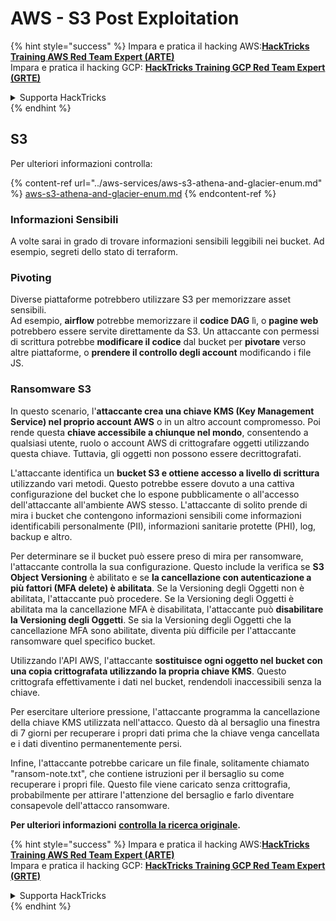 # AWS - S3 Post Exploitation

{% hint style="success" %}
Impara e pratica il hacking AWS:<img src="../../../.gitbook/assets/image (1) (1) (1) (1).png" alt="" data-size="line">[**HackTricks Training AWS Red Team Expert (ARTE)**](https://training.hacktricks.xyz/courses/arte)<img src="../../../.gitbook/assets/image (1) (1) (1) (1).png" alt="" data-size="line">\
Impara e pratica il hacking GCP: <img src="../../../.gitbook/assets/image (2) (1).png" alt="" data-size="line">[**HackTricks Training GCP Red Team Expert (GRTE)**<img src="../../../.gitbook/assets/image (2) (1).png" alt="" data-size="line">](https://training.hacktricks.xyz/courses/grte)

<details>

<summary>Supporta HackTricks</summary>

* Controlla i [**piani di abbonamento**](https://github.com/sponsors/carlospolop)!
* **Unisciti al** 💬 [**gruppo Discord**](https://discord.gg/hRep4RUj7f) o al [**gruppo telegram**](https://t.me/peass) o **seguici** su **Twitter** 🐦 [**@hacktricks\_live**](https://twitter.com/hacktricks_live)**.**
* **Condividi trucchi di hacking inviando PR ai** [**HackTricks**](https://github.com/carlospolop/hacktricks) e [**HackTricks Cloud**](https://github.com/carlospolop/hacktricks-cloud) repos su github.

</details>
{% endhint %}

## S3

Per ulteriori informazioni controlla:

{% content-ref url="../aws-services/aws-s3-athena-and-glacier-enum.md" %}
[aws-s3-athena-and-glacier-enum.md](../aws-services/aws-s3-athena-and-glacier-enum.md)
{% endcontent-ref %}

### Informazioni Sensibili

A volte sarai in grado di trovare informazioni sensibili leggibili nei bucket. Ad esempio, segreti dello stato di terraform.

### Pivoting

Diverse piattaforme potrebbero utilizzare S3 per memorizzare asset sensibili.\
Ad esempio, **airflow** potrebbe memorizzare il **codice DAG** lì, o **pagine web** potrebbero essere servite direttamente da S3. Un attaccante con permessi di scrittura potrebbe **modificare il codice** dal bucket per **pivotare** verso altre piattaforme, o **prendere il controllo degli account** modificando i file JS.

### Ransomware S3

In questo scenario, l'**attaccante crea una chiave KMS (Key Management Service) nel proprio account AWS** o in un altro account compromesso. Poi rende questa **chiave accessibile a chiunque nel mondo**, consentendo a qualsiasi utente, ruolo o account AWS di crittografare oggetti utilizzando questa chiave. Tuttavia, gli oggetti non possono essere decrittografati.

L'attaccante identifica un **bucket S3 e ottiene accesso a livello di scrittura** utilizzando vari metodi. Questo potrebbe essere dovuto a una cattiva configurazione del bucket che lo espone pubblicamente o all'accesso dell'attaccante all'ambiente AWS stesso. L'attaccante di solito prende di mira i bucket che contengono informazioni sensibili come informazioni identificabili personalmente (PII), informazioni sanitarie protette (PHI), log, backup e altro.

Per determinare se il bucket può essere preso di mira per ransomware, l'attaccante controlla la sua configurazione. Questo include la verifica se **S3 Object Versioning** è abilitato e se **la cancellazione con autenticazione a più fattori (MFA delete) è abilitata**. Se la Versioning degli Oggetti non è abilitata, l'attaccante può procedere. Se la Versioning degli Oggetti è abilitata ma la cancellazione MFA è disabilitata, l'attaccante può **disabilitare la Versioning degli Oggetti**. Se sia la Versioning degli Oggetti che la cancellazione MFA sono abilitate, diventa più difficile per l'attaccante ransomware quel specifico bucket.

Utilizzando l'API AWS, l'attaccante **sostituisce ogni oggetto nel bucket con una copia crittografata utilizzando la propria chiave KMS**. Questo crittografa effettivamente i dati nel bucket, rendendoli inaccessibili senza la chiave.

Per esercitare ulteriore pressione, l'attaccante programma la cancellazione della chiave KMS utilizzata nell'attacco. Questo dà al bersaglio una finestra di 7 giorni per recuperare i propri dati prima che la chiave venga cancellata e i dati diventino permanentemente persi.

Infine, l'attaccante potrebbe caricare un file finale, solitamente chiamato "ransom-note.txt", che contiene istruzioni per il bersaglio su come recuperare i propri file. Questo file viene caricato senza crittografia, probabilmente per attirare l'attenzione del bersaglio e farlo diventare consapevole dell'attacco ransomware.

**Per ulteriori informazioni** [**controlla la ricerca originale**](https://rhinosecuritylabs.com/aws/s3-ransomware-part-1-attack-vector/)**.**

{% hint style="success" %}
Impara e pratica il hacking AWS:<img src="../../../.gitbook/assets/image (1) (1) (1) (1).png" alt="" data-size="line">[**HackTricks Training AWS Red Team Expert (ARTE)**](https://training.hacktricks.xyz/courses/arte)<img src="../../../.gitbook/assets/image (1) (1) (1) (1).png" alt="" data-size="line">\
Impara e pratica il hacking GCP: <img src="../../../.gitbook/assets/image (2) (1).png" alt="" data-size="line">[**HackTricks Training GCP Red Team Expert (GRTE)**<img src="../../../.gitbook/assets/image (2) (1).png" alt="" data-size="line">](https://training.hacktricks.xyz/courses/grte)

<details>

<summary>Supporta HackTricks</summary>

* Controlla i [**piani di abbonamento**](https://github.com/sponsors/carlospolop)!
* **Unisciti al** 💬 [**gruppo Discord**](https://discord.gg/hRep4RUj7f) o al [**gruppo telegram**](https://t.me/peass) o **seguici** su **Twitter** 🐦 [**@hacktricks\_live**](https://twitter.com/hacktricks_live)**.**
* **Condividi trucchi di hacking inviando PR ai** [**HackTricks**](https://github.com/carlospolop/hacktricks) e [**HackTricks Cloud**](https://github.com/carlospolop/hacktricks-cloud) repos su github.

</details>
{% endhint %}
